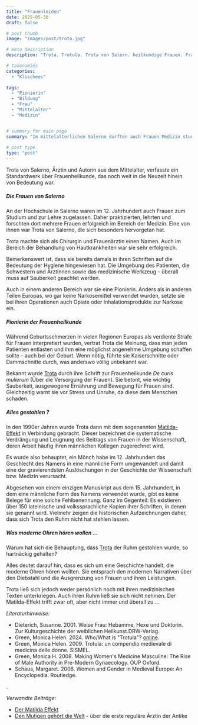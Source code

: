```yaml
---
title: "Frauenleiden"
date: 2025-05-30
draft: false

# post thumb
image: "images/post/trota.jpg"

# meta description
description: "Trota. Trotula. Trota von Salern. heilkundige Frauen. Frauen von Salerno. magistrae medicinae. Fachbuch Frauenheilkunde. Ärztin. Medizinerin Mittelalter. Standardwerk Frauenheilkunde. Mittelalterliche Chirurgin, Frauenärztin, Dermatologin. Starke Frau Mittelalter. Weise Frau Mittelalter. Frau und Bildung."

# taxonomies
categories:
  - "Klischees"
  
tags:
  - "Pionierin"
  - "Bildung"
  - "Frau"
  - "Mittelalter"
  - "Medizin"


# summary for main page
summary: "Im mittelalterlichen Salerno durften auch Frauen Medizin studieren. Das Resultat? Ein überaus bekanntes Werk über Frauenheilkunde und Chirurgie, das im 12. Jahrhundert von der Ärztin Trota verfasst wurde." 
  
# post type
type: "post"
---
```


Trota von Salerno, Ärztin und Autorin aus dem Mittelalter, verfasste ein Standardwerk über Frauenheilkunde, das noch weit in die Neuzeit hinein von Bedeutung war.

##### Die Frauen von Salerno

An der Hochschule in Salerno waren im 12. Jahrhundert auch Frauen zum Studium und zur Lehre zugelassen. Daher praktizierten, lehrten und forschten dort mehrere Frauen erfolgreich im Bereich der Medizin. Eine von ihnen war Trota von Salerno, die sich besonders hervorgetan hat.

Trota machte sich als Chirurgin und Frauenärztin einen Namen. Auch im Bereich der Behandlung von Hautkrankheiten war sie sehr erfolgreich. 

Bemerkenswert ist, dass sie bereits damals in ihren Schriften auf die Bedeutung der Hygiene hingewiesen hat. Die Umgebung des Patienten, die Schwestern und Ärztinnen sowie das medizinische Werkzeug – überall muss auf Sauberkeit geachtet werden.

Auch in einem anderen Bereich war sie eine Pionierin. Anders als in anderen Teilen Europas, wo gar keine Narkosemittel verwendet wurden, setzte sie bei ihren Operationen auch Opiate oder Inhalationsprodukte zur Narkose ein.

##### Pionierin der Frauenheilkunde

Während Geburtsschmerzen in vielen Regionen Europas als verdiente Strafe für Frauen interpretiert wurden, vertrat Trota die Meinung, dass man jeden Patienten entlasten und ihm eine möglichst angenehme Umgebung schaffen sollte – auch bei der Geburt. Wenn nötig, führte sie Kaiserschnitte oder Dammschnitte durch, was anderswo völlig unbekannt war.

Bekannt wurde [Trota](https://frauenfiguren.de/tag/de-curis-mulierum/) durch ihre Schrift zur Frauenheilkunde *De curis mulierum* (Über die Versorgung der Frauen). Sie betont, wie wichtig Sauberkeit, ausgewogene Ernährung und Bewegung für Frauen sind. Gleichzeitig warnt sie vor Stress und Unruhe, da diese dem Menschen schaden.

##### Alles gestohlen ?

In den 1990er Jahren wurde Trota dann mit dem sogenannten [Matilda-Effekt](https://www.erinnermich.eu/blog/matildaeffekt/) in Verbindung gebracht. Dieser bezeichnet die systematische Verdrängung und Leugnung des Beitrags von Frauen in der Wissenschaft, deren Arbeit häufig ihren männlichen Kollegen zugerechnet wird. 

Es wurde also behauptet, ein Mönch habe im 12. Jahrhundert das Geschlecht des Namens in eine männliche Form umgewandelt und damit eine der gravierendsten Auslöschungen in der Geschichte der Wissenschaft bzw. Medizin verursacht. 

Abgesehen von einem einzigen Manuskript aus dem 15. Jahrhundert, in dem eine männliche Form des Namens verwendet wurde, gibt es keine Belege für eine solche Fehlbenennung. Ganz im Gegenteil: Es existieren über 150 lateinische und volkssprachliche Kopien ihrer Schriften, in denen sie genannt wird. Vielmehr zeigen die historischen Aufzeichnungen daher, dass sich Trota den Ruhm nicht hat stehlen lassen.

##### Was moderne Ohren hören wollen ...

Warum hat sich die Behauptung, dass [Trota](https://www.arte.tv/de/videos/090626-006-A/geniale-frauen/) der Ruhm gestohlen wurde, so hartnäckig gehalten?

Alles deutet darauf hin, dass es sich um eine Geschichte handelt, die moderne Ohren hören wollten. Sie entsprach den modernen Narrativen über den Diebstahl und die Ausgrenzung von Frauen und ihren Leistungen. 

Trota ließ sich jedoch weder persönlich noch mit ihren medizinischen Texten unterkriegen. Auch ihren Ruhm ließ sie sich nicht nehmen. Der Matilda-Effekt trifft zwar oft, aber nicht immer und überall zu ...

*Literaturhinweise:*
- Dieterich, Susanne. 2001. Weise Frau: Hebamme, Hexe und Doktorin. Zur Kulturgeschichte der weiblichen Heilkunst.DRW-Verlag.
- Green, Monica Helen. 2024. Who/What is "Trotula"? [online](https://www.academia.edu/122738397/WHO_WHAT_IS_TROTULA_by_Monica_H_Green_2024_).
- Green, Monica Helen. 2009. Trotula: un compendio medievale di medicina delle donne. SISMEL.
- Green, Monica H. 2008. Making Women's Medicine Masculine: The Rise of Male Authority in Pre-Modern Gynaecology. OUP Oxford.
- Schaus, Margaret. 2006. Women and Gender in Medieval Europe: An Encyclopedia. Routledge.




.



*Verwandte Beiträge:*
- [Der Matilda Effekt](https://www.erinnermich.eu/blog/matildaeffekt/)
- [Den Mutigen gehört die Welt](https://www.erinnermich.eu/blog/agnodike/) - über die erste reguläre Ärztin der Antike
